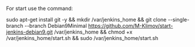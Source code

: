 For start use the command:

sudo apt-get install git -y && 
mkdir /var/jenkins_home &&
git clone --single-branch --branch Debian9Minimal https://github.com/M-Klimov/start-jenkins-debian9.git /var/jenkins_home &&
chmod +x /var/jenkins_home/start.sh &&
sudo /var/jenkins_home/start.sh
